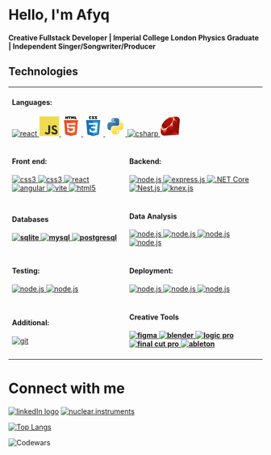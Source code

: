 # Hello, I'm Afyq

#### Creative Fullstack Developer | Imperial College London Physics Graduate | Independent Singer/Songwriter/Producer</h3>

## Technologies

<table cellspacing="0" cellpadding="0">
<tr>
<td colspan="2">
<h4> Languages:</h4>

<a href="https://www.typescriptlang.org/" target="_blank" rel="noreferrer"> <img src="https://cdn.iconscout.com/icon/free/png-256/free-typescript-3521774-2945272.png" alt="react" width="40" />
</a>
<a href="https://developer.mozilla.org/en-US/docs/Web/JavaScript" target="_blank" rel="noreferrer"> <img src="https://raw.githubusercontent.com/devicons/devicon/master/icons/javascript/javascript-original.svg" alt="javascript" width="40" height="40"/> </a>
<a href="https://www.w3schools.com/html/" target="_blank" rel="noreferrer"> <img src="https://raw.githubusercontent.com/devicons/devicon/master/icons/html5/html5-original-wordmark.svg" alt="html5" height="40"/> </a>
<a href="https://www.w3schools.com/css/" target="_blank" rel="noreferrer"> <img src="https://raw.githubusercontent.com/devicons/devicon/master/icons/css3/css3-original-wordmark.svg" alt="css3" width="40" height="40"/> </a>
<a href="https://www.python.org" target="_blank" rel="noreferrer"> <img src="https://raw.githubusercontent.com/devicons/devicon/master/icons/python/python-original.svg" alt="python" width="40" height="40"/> </a>
<a href="https://learn.microsoft.com/en-us/dotnet/csharp/" target="_blank" rel="noreferrer"> <img src="https://upload.wikimedia.org/wikipedia/commons/thumb/b/bd/Logo_C_sharp.svg/1200px-Logo_C_sharp.svg.png" alt="csharp" width="40"/> </a>
<a href="https://www.ruby-lang.org/en/" target="_blank" rel="noreferrer"> <img src="https://raw.githubusercontent.com/devicons/devicon/master/icons/ruby/ruby-original.svg" alt="ruby" width="40" height="40"/> </a>
</td>

</tr>
<tr><td><h4>Front end:</h4>

<a href="https://nextjs.org/" target="_blank" rel="noreferrer"> <img src="https://d2nir1j4sou8ez.cloudfront.net/wp-content/uploads/2021/12/nextjs-boilerplate-logo.png" alt="css3" width="40" height="40"/> </a>
<a href="https://tailwindcss.com/" target="_blank" rel="noreferrer"> <img src="https://upload.wikimedia.org/wikipedia/commons/thumb/archive/d/d5/20230715030041%21Tailwind_CSS_Logo.svg/120px-Tailwind_CSS_Logo.svg.png" alt="css3" width="40" height="40"/> </a>
<a href="https://reactjs.org/" target="_blank" rel="noreferrer"> <img src="https://upload.wikimedia.org/wikipedia/commons/thumb/a/a7/React-icon.svg/2300px-React-icon.svg.png" alt="react" width="50" height="40"/> </a>
<a href="https://angular.dev/" target="_blank" rel="noreferrer"> <img src="https://upload.wikimedia.org/wikipedia/commons/thumb/c/cf/Angular_full_color_logo.svg/2048px-Angular_full_color_logo.svg.png" alt="angular" width="50"/> </a>
<a href="https://vitejs.dev/" target="_blank" rel="noreferrer"> <img src="https://upload.wikimedia.org/wikipedia/commons/f/f1/Vitejs-logo.svg" alt="vite" width="40" height="40"/>
</a>
<a href="https://sass-lang.com/" target="_blank" rel="noreferrer"> <img src="https://upload.wikimedia.org/wikipedia/commons/thumb/9/96/Sass_Logo_Color.svg/1280px-Sass_Logo_Color.svg.png" alt="html5" width="40" height="40"/> </a>

</td>
<td>
<h4>Backend:</h4>

<a href="https://nodejs.org/en/about" target="_blank" rel="noreferrer"> <img src="https://static-00.iconduck.com/assets.00/node-js-icon-227x256-913nazt0.png" alt="node.js" width="40" height="40"/> </a>
<a href="https://expressjs.com/" target="_blank" rel="noreferrer"> <img src="https://miro.medium.com/v2/resize:fit:1400/1*i2fRBk3GsYLeUk_Rh7AzHw.png" alt="express.js" width="90" /> </a>
<a href="https://dotnet.microsoft.com/en-us/" target="_blank" rel="noreferrer"> <img src="https://upload.wikimedia.org/wikipedia/commons/thumb/e/ee/.NET_Core_Logo.svg/2048px-.NET_Core_Logo.svg.png" alt=".NET Core" width="50" /> </a>
<a href="https://nestjs.com/" target="_blank" rel="noreferrer"> <img src="https://upload.wikimedia.org/wikipedia/commons/a/a8/NestJS.svg" alt="Nest.js" width="50" /> </a>
<a href="https://knexjs.org/" target="_blank" rel="noreferrer"> <img src="https://static-00.iconduck.com/assets.00/knex-js-icon-2048x2048-l5vf0s33.png" alt="knex.js" width="50" > </a>

</td>

</tr>
<tr>
<td>
<h4>Databases<h4>
<a href="https://www.sqlite.org/" target="_blank" rel="noreferrer"> <img src="https://1000logos.net/wp-content/uploads/2020/08/SQLite-Logo-1024x640.png" alt="sqlite" width="50" > </a><a href="https://www.mysql.com/" target="_blank" rel="noreferrer"> <img src="https://1000logos.net/wp-content/uploads/2020/08/MySQL-Logo.png" alt="mysql" width="90" > </a><a href="https://www.postgresql.org/" target="_blank" rel="noreferrer"> <img src="https://upload.wikimedia.org/wikipedia/commons/thumb/2/29/Postgresql_elephant.svg/993px-Postgresql_elephant.svg.png" alt="postgresql" width="50" > </a>


</td>
<td>
<h4>Data Analysis</h4>

<a href="https://numpy.org/" target="_blank" rel="noreferrer"> <img src="https://miro.medium.com/v2/resize:fit:524/1*CsRki-Xfk8wFDAHJK5DX-w.png" alt="node.js" height="40"/> </a>
<a href="https://pandas.pydata.org/" target="_blank" rel="noreferrer"> <img src="https://logowik.com/content/uploads/images/pandas8580.logowik.com.webp" alt="node.js" height="40"/> </a>
<a href="https://matplotlib.org/" target="_blank" rel="noreferrer"> <img src="https://codersdaily.in/media/courses/matplotlib-codersdaily.png" alt="node.js" height="40"/> </a>
<a href="https://scikit-learn.org/stable/" target="_blank" rel="noreferrer"> <img src="https://upload.wikimedia.org/wikipedia/commons/thumb/0/05/Scikit_learn_logo_small.svg/2560px-Scikit_learn_logo_small.svg.png" alt="node.js" height="40"/> </a>

</td>
</tr>
<tr>
<td>
<h4>Testing:</h4>

<a href="https://jestjs.io/" target="_blank" rel="noreferrer"> <img src="https://cdn.freebiesupply.com/logos/large/2x/jest-logo-png-transparent.png" alt="node.js" width="40" height="40"/> </a>
<a href="https://testing-library.com/" target="_blank" rel="noreferrer"> <img src="https://testing-library.com/img/octopus-128x128.png" alt="node.js" height="40"/> </a>

</td>
<td>
<h4>Deployment:</h4>

<a href="https://www.digitalocean.com/" target="_blank" rel="noreferrer"> <img src="https://upload.wikimedia.org/wikipedia/commons/thumb/c/c2/DigitalOcean_icon.svg/2048px-DigitalOcean_icon.svg.png" alt="node.js" height="40"/> </a>
<a href="https://ubuntu.com/" target="_blank" rel="noreferrer"> <img src="https://seeklogo.com/images/U/ubuntu-linux-logo-A8280F4D05-seeklogo.com.png" alt="node.js" height="40"/> </a>
<a href="https://www.netlify.com/" target="_blank" rel="noreferrer"> <img src="https://upload.wikimedia.org/wikipedia/commons/thumb/9/97/Netlify_logo_%282%29.svg/1200px-Netlify_logo_%282%29.svg.png" alt="node.js" height="40"/> </a>

</td>
</tr>

<tr>
<td>
<h4>Additional:</h4>

<a href="https://git-scm.com/" target="_blank" rel="noreferrer"> <img src="https://www.vectorlogo.zone/logos/git-scm/git-scm-icon.svg" alt="git" width="40" height="40"/> </a>

</td>
<td>
<h4>Creative Tools<h4>
<a href="https://www.figma.com/" target="_blank" rel="noreferrer"> <img src="https://upload.wikimedia.org/wikipedia/commons/3/33/Figma-logo.svg" alt="figma" height="40"/> </a>
<a href="https://www.blender.org/" target="_blank" rel="noreferrer"> <img src="https://cdn.iconscout.com/icon/free/png-256/free-blender-3521310-2944729.png?f=webp" alt="blender" height="40"/> </a>
<a href="https://www.apple.com/uk/logic-pro/" target="_blank" rel="noreferrer"> <img src="https://upload.wikimedia.org/wikipedia/en/c/c7/Logic_Pro_icon.png" alt="logic pro" height="40"/> </a>
<a href="https://www.apple.com/uk/final-cut-pro/" target="_blank" rel="noreferrer"> <img src="https://static1.squarespace.com/static/5e949a92e17d55230cd1d44f/t/6453ba8ea2c38b1e6788ef9c/1683208855218/FCiOSicon.png" alt="final cut pro" height="40"/> </a>
<a href="https://www.ableton.com/en/" target="_blank" rel="noreferrer"> <img src="https://e7.pngegg.com/pngimages/335/953/png-clipart-ableton-live-music-computer-software-sound-others-miscellaneous-angle.png" alt="ableton" height="40"/> </a>
</td>
</tr>
</table>

# Connect with me

<p align="left">
<a href="https://www.linkedin.com/in/afyq-zarof/" target="_blank"><img align="center" src="https://upload.wikimedia.org/wikipedia/commons/thumb/8/81/LinkedIn_icon.svg/2048px-LinkedIn_icon.svg.png" alt="linkedIn logo" height="40" width="40" /></a>
<a href="https://instagram.com/nuclear.instruments" target="_blank"><img align="center" src="https://raw.githubusercontent.com/rahuldkjain/github-profile-readme-generator/master/src/images/icons/Social/instagram.svg" alt="nuclear.instruments" height="40" width="40" /></a>

[![Top Langs](https://github-readme-stats-three-opal-30.vercel.app/api/top-langs/?username=afyqzarof&layout=compact&langs_count=8&theme=highcontrast)](https://github.com/anuraghazra/github-readme-stats)

![Codewars](https://github.r2v.ch/codewars?user=afyqzarof&theme=dark)
